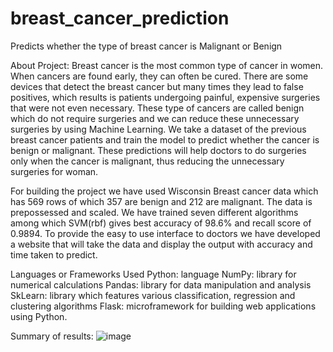 # breast_cancer_prediction
Predicts whether the type of breast cancer is Malignant or Benign

About Project:
Breast cancer is the most common type of cancer in women. When cancers are found early, they can often be cured. There are some devices that detect the breast cancer but many times they lead to false positives, which results is patients undergoing painful, expensive surgeries that were not even necessary. These type of cancers are called benign which do not require surgeries and we can reduce these unnecessary surgeries by using Machine Learning. We take a dataset of the previous breast cancer patients and train the model to predict whether the cancer is benign or malignant. These predictions will help doctors to do surgeries only when the cancer is malignant, thus reducing the unnecessary surgeries for woman.

For building the project we have used Wisconsin Breast cancer data which has 569 rows of which 357 are benign and 212 are malignant. The data is prepossessed and scaled. We have trained seven different algorithms among which SVM(rbf) gives best accuracy of 98.6% and recall score of 0.9894. To provide the easy to use interface to doctors we have developed a website that will take the data and display the output with accuracy and time taken to predict.

Languages or Frameworks Used
Python: language
NumPy: library for numerical calculations
Pandas: library for data manipulation and analysis
SkLearn: library which features various classification, regression and clustering algorithms
Flask: microframework for building web applications using Python.

Summary of results:
![image](https://user-images.githubusercontent.com/107847530/195638562-21730760-a479-4ff6-98e1-ed22f5ba1bbb.png)

